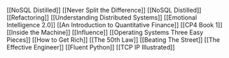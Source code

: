 [[NoSQL Distilled]]
[[Never Split the Difference]]
[[NoSQL Distilled]]
[[Refactoring]]
[[Understanding Distributed Systems]]
[[Emotional Intelligence 2.0]]
[[An Introduction to Quantitative Finance]]
[[CP4 Book 1]]
[[Inside the Machine]]
[[Influence]]
[[Operating Systems Three Easy Pieces]]
[[How to Get Rich]]
[[The 50th Law]]
[[Beating The Street]]
[[The Effective Engineer]]
[[Fluent Python]]
[[TCP IP Illustrated]]